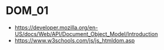 # DOM_01

- https://developer.mozilla.org/en-US/docs/Web/API/Document_Object_Model/Introduction
- https://www.w3schools.com/js/js_htmldom.asp
